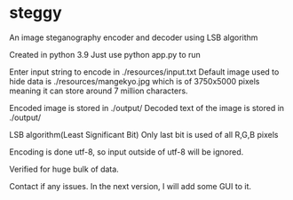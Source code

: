 # steggy
An image steganography encoder and decoder using LSB algorithm

Created in python 3.9
Just use python app.py to run

Enter input string to encode in ./resources/input.txt
Default image used to hide data is ./resources/mangekyo.jpg which is of 3750x5000 pixels meaning it can store around 7 million characters.

Encoded image is stored in ./output/
Decoded text of the image is stored in ./output/

LSB algorithm(Least Significant Bit)
Only last bit is used of all R,G,B pixels

Encoding is done utf-8, so input outside of utf-8 will be ignored.

Verified for huge bulk of data.

Contact if any issues. In the next version, I will add some GUI to it.

